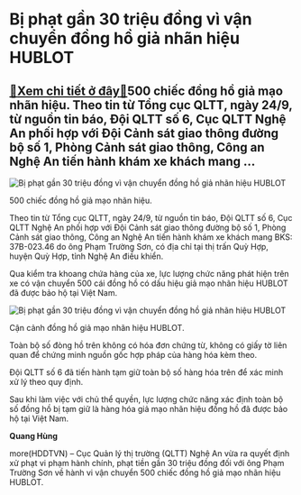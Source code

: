 Bị phạt gần 30 triệu đồng vì vận chuyển đồng hồ giả nhãn hiệu HUBLOT
====================================================================

[:gift:Xem chi tiết ở đây:gift:](https://hddtvn.com/bi-phat-gan-30-trieu-dong-vi-van-chuyen-dong-ho-gia-nhan-hieu-hublot/)500 chiếc đồng hồ giả mạo nhãn hiệu. Theo tin từ Tổng cục QLTT, ngày 24/9, từ nguồn tin báo, Đội QLTT số 6, Cục QLTT Nghệ An phối hợp với Đội Cảnh sát giao thông đường bộ số 1, Phòng Cảnh sát giao thông, Công an Nghệ An tiến hành khám xe khách mang …
----------------------------------------------------------------------------------------------------------------------------------------------------------------------------------------------------------------------------------------------------------





![Bị phạt gần 30 triệu đồng vì vận chuyển đồng hồ giả nhãn hiệu HUBLOT](https://hddtvn.com/wp-content/uploads/2021/01/0622_2c1c214c0aa1f4ffadb0.jpg "Bị phạt gần 30 triệu đồng vì vận chuyển đồng hồ giả nhãn hiệu HUBLOT")


500 chiếc đồng hồ giả mạo nhãn hiệu.



Theo tin từ Tổng cục QLTT, ngày 24/9, từ nguồn tin báo, Đội QLTT số 6, Cục QLTT Nghệ An phối hợp với Đội Cảnh sát giao thông đường bộ số 1, Phòng Cảnh sát giao thông, Công an Nghệ An tiến hành khám xe khách mang BKS: 37B-023.46 do ông Phạm Trường Sơn, có địa chỉ tại thị trấn Quỳ Hợp, huyện Quỳ Hợp, tỉnh Nghệ An điều khiển.


Qua kiểm tra khoang chứa hàng của xe, lực lượng chức năng phát hiện trên xe có vận chuyển 500 cái đồng hồ có dấu hiệu giả mạo nhãn hiệu HUBLOT đã được bảo hộ tại Việt Nam.





![Bị phạt gần 30 triệu đồng vì vận chuyển đồng hồ giả nhãn hiệu HUBLOT](https://hddtvn.com/wp-content/uploads/2021/01/0624_f1668832a3df5d8104ce.jpg "Bị phạt gần 30 triệu đồng vì vận chuyển đồng hồ giả nhãn hiệu HUBLOT")


Cận cảnh đồng hồ giả mạo nhãn hiệu HUBLOT.



Toàn bộ số đòng hồ trên không có hóa đơn chứng từ, không có giấy tờ liên quan để chứng minh nguồn gốc hợp pháp của hàng hóa kèm theo.


Đội QLTT số 6 đã tiến hành tạm giữ toàn bộ số hàng hóa trên để xác minh xử lý theo quy định.


Sau khi làm việc với chủ thể quyền, lực lượng chức năng xác định toàn bộ số đồng hồ bị tạm giữ là hàng hóa giả mạo nhãn hiệu đồng hồ đã được bảo hộ tại Việt Nam.




**Quang Hùng**



more(HDDTVN) – Cục Quản lý thị trường (QLTT) Nghệ An vừa ra quyết định xử phạt vi phạm hành chính, phạt tiền gần 30 triệu đồng đối với ông Phạm Trường Sơn về hành vi vận chuyển 500 chiếc đồng hồ giả mạo nhãn hiệu HUBLOT.

